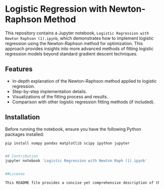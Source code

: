 # Logistic Regression with Newton-Raphson Method

This repository contains a Jupyter notebook, `Logistic Regression with Newton Raphson (1).ipynb`, which demonstrates how to implement logistic regression using the Newton-Raphson method for optimization. This approach provides insights into more advanced methods of fitting logistic regression models beyond standard gradient descent techniques.

## Features

- In-depth explanation of the Newton-Raphson method applied to logistic regression.
- Step-by-step implementation details.
- Visualizations of the fitting process and results.
- Comparison with other logistic regression fitting methods (if included).

## Installation

Before running the notebook, ensure you have the following Python packages installed:

```bash
pip install numpy pandas matplotlib scipy ipython jupyter


## Contribution
jupyter notebook 'Logistic Regression with Newton Raph (1).ipynb'


##License

This README file provides a concise yet comprehensive description of the notebook's purpose, usage, and contribution guidelines. If you need further customization or additional sections, feel free to mention them!

